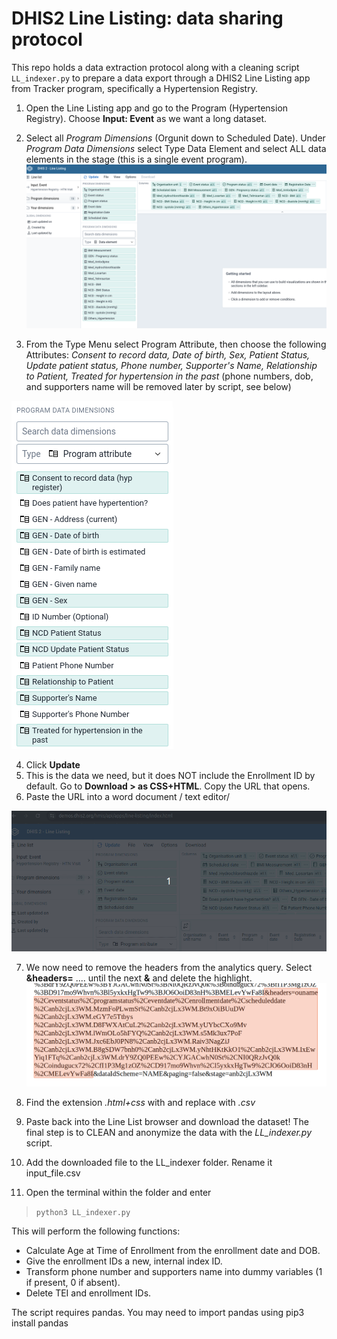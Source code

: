 # DHIS2 Line Listing: data sharing protocol

This repo holds a data extraction protocol along with a cleaning script `LL_indexer.py` to prepare a data export through a DHIS2 Line Listing app from Tracker program, specifically a Hypertension Registry.

1) Open the Line Listing app and go to the Program (Hypertension Registry). Choose **Input: Event** as we want a long dataset.

2) Select all  *Program Dimensions*  (Orgunit down to Scheduled Date). Under *Program Data Dimensions* select Type Data Element and select ALL data elements in the stage (this is a single event program).
![LL full DE](resources/LLfull1.png)

3) From the Type Menu select Program Attribute, then choose the following Attributes:  _Consent to record data, Date of birth, Sex, Patient Status, Update patient status, Phone number, Supporter's Name, Relationship to Patient, Treated for hypertension in the past_ (phone numbers, dob, and supporters name will be removed later by script, see below)

![TEIA](resources/LL_TEI.png)

4) Click **Update**
5) This is the data we need, but it does NOT include the Enrollment ID by default. Go to **Download > as CSS+HTML**. Copy the URL that opens.
6) Paste the URL into a word document / text editor/

![download as HTML](resources/LL_htmlDL.gif)

7) We now need to remove the headers from the analytics query. Select  
**&headers=**    .... 
until the next **&** and delete the highlight.
![remove chunk of url](resources/LL_url_remove.png)

8) Find the extension *.html+css* with and replace with *.csv*

9) Paste back into the Line List browser and download the dataset! The final step is to CLEAN and anonymize the data with the *LL_indexer.py* script.

10) Add the downloaded file to the LL_indexer folder. Rename it input_file.csv 
11) Open the terminal within the folder and enter

>  `python3 LL_indexer.py`

This will perform the following functions:
* Calculate Age at Time of Enrollment from the enrollment date and DOB.
* Give the enrollment IDs a new, internal index ID.
* Transform phone number and supporters name into dummy variables (1 if present, 0 if absent).
* Delete TEI and enrollment IDs.


The script requires pandas. You may need to import pandas using pip3 install pandas 